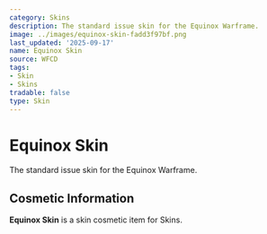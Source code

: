 ```yaml
---
category: Skins
description: The standard issue skin for the Equinox Warframe.
image: ../images/equinox-skin-fadd3f97bf.png
last_updated: '2025-09-17'
name: Equinox Skin
source: WFCD
tags:
- Skin
- Skins
tradable: false
type: Skin
---
```


# Equinox Skin

The standard issue skin for the Equinox Warframe.

## Cosmetic Information

**Equinox Skin** is a skin cosmetic item for Skins.

